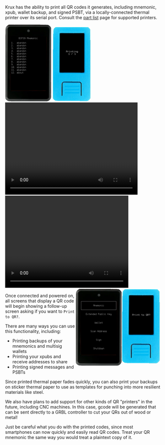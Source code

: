 Krux has the ability to print all QR codes it generates, including mnemonic, xpub, wallet backup, and signed PSBT, via a locally-connected thermal printer over its serial port. Consult the [part list](../../parts.md/#optional-thermal-printer) page for supported printers.

<img src="../../../img/maixpy_amigo_tft/print-qr-printing-150.png">
<img src="../../../img/maixpy_m5stickv/print-qr-printing-125.png">

<video width="430" height="300" controls>
  <source src="../../../img/printing-qr.mp4" type="video/mp4"></source>
</video>

<video width="400" height="300" controls>
  <source src="../../../img/scanning-printed-qr.mp4" type="video/mp4"></source>
</video>


<img src="../../../img/maixpy_m5stickv/print-qr-prompt-125.png" align="right">
<img src="../../../img/maixpy_amigo_tft/print-qr-prompt-150.png" align="right">

Once connected and powered on, all screens that display a QR code will begin showing a follow-up screen asking if you want to `Print to QR?`.

There are many ways you can use this functionality, including:

- Printing backups of your mnemonics and multisig wallets
- Printing your xpubs and receive addresses to share
- Printing signed messages and PSBTs

Since printed thermal paper fades quickly, you can also print your backups on sticker thermal paper to use as templates for punching into more resilient materials like steel.

We also have plans to add support for other kinds of QR "printers" in the future, including CNC machines. In this case, gcode will be generated that can be sent directly to a GRBL controller to cut your QRs out of wood or metal!

Just be careful what you do with the printed codes, since most smartphones can now quickly and easily read QR codes. Treat your QR mnemonic the same way you would treat a plaintext copy of it.

<div style="clear: both"></div>